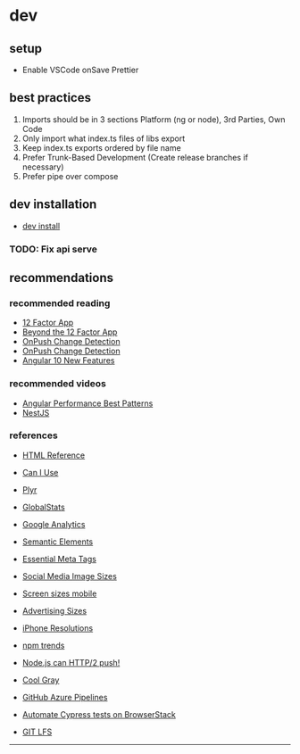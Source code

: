 # dev

## setup

- Enable VSCode onSave Prettier

## best practices

1. Imports should be in 3 sections Platform (ng or node), 3rd Parties, Own Code
2. Only import what index.ts files of libs export
3. Keep index.ts exports ordered by file name
4. Prefer Trunk-Based Development (Create release branches if necessary)
5. Prefer pipe over compose

## dev installation

- [dev install](http://)

### TODO: Fix api serve

## recommendations

### recommended reading

- [12 Factor App](https://12factor.net/)
- [Beyond the 12 Factor App](https://tanzu.vmware.com/content/blog/beyond-the-twelve-factor-app)
- [OnPush Change Detection](https://blog.angular-university.io/onpush-change-detection-how-it-works/)
- [OnPush Change Detection](https://medium.com/@ManfredSteyer/performance-tuning-data-binding-in-angular-with-onpush-immutables-and-observables-9fb2734dc66e)
- [Angular 10 New Features](https://betterprogramming.pub/angular-10-new-features-dbc779061dc8)

### recommended videos

- [Angular Performance Best Patterns](https://www.youtube.com/watch?v=-eH2gCGHcGs)
- [NestJS](https://academind.com/tutorials/nestjs-introduction/)

### references

- [HTML Reference](http://w3c.github.io/html-reference/)
- [Can I Use](https://caniuse.com/)
- [Plyr](https://plyr.io/)

- [GlobalStats](https://gs.statcounter.com/)
- [Google Analytics](https://analytics.google.com/)
- [Semantic Elements](https://www.w3schools.com/html/html5_semantic_elements.asp)
- [Essential Meta Tags](https://css-tricks.com/essential-meta-tags-social-media/)
- [Social Media Image Sizes](https://www.mainstreethost.com/blog/social-media-image-size-cheat-sheet/)
- [Screen sizes mobile](https://screensiz.es/phone)
- [Advertising Sizes](https://www.iab.com/wp-content/uploads/2015/11/IAB_Display_Mobile_Creative_Guidelines_HTML5_2015.pdf)

- [iPhone Resolutions](https://www.paintcodeapp.com/news/ultimate-guide-to-iphone-resolutions)
- [npm trends](https://www.npmtrends.com/)
- [Node.js can HTTP/2 push!](https://medium.com/the-node-js-collection/node-js-can-http-2-push-b491894e1bb1)
- [Cool Gray](https://medium.com/ge-design/iot-cool-gray-is-a-great-background-color-for-data-visualization-ebf18c318418)
- [GitHub Azure Pipelines](https://azuredevopslabs.com/labs/vstsextend/github-azurepipelines/)
- [Automate Cypress tests on BrowserStack](https://www.browserstack.com/docs/automate/cypress)
- [GIT LFS](https://www.youtube.com/watch?v=uLR1RNqJ1Mw)

---
